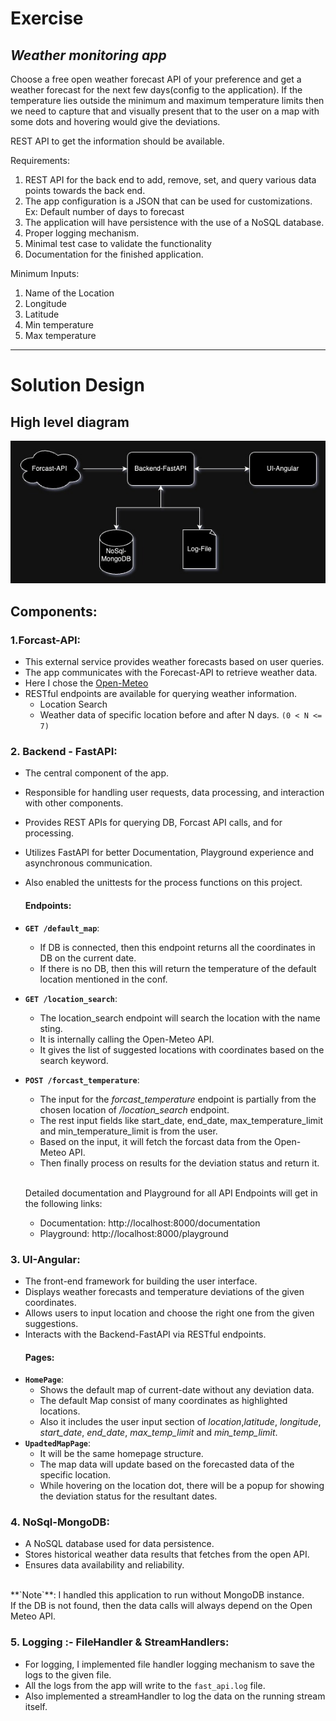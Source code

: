 # Exercise

## *Weather monitoring app*

Choose a free open weather forecast API of your preference and get a weather forecast for the next few days(config to
the application). If the temperature lies outside the minimum and maximum temperature limits then we need to capture
that and visually present that to the user on a map with some dots and hovering would give the deviations.

REST API to get the information should be available.

Requirements:

1. REST API for the back end to add, remove, set, and query various data points towards the back end.
2. The app configuration is a JSON that can be used for customizations. Ex: Default number of days to forecast
3. The application will have persistence with the use of a NoSQL database.
4. Proper logging mechanism.
5. Minimal test case to validate the functionality
6. Documentation for the finished application.

Minimum Inputs:

1. Name of the Location
2. Longitude
3. Latitude
4. Min temperature
5. Max temperature

---

# Solution Design

## High level diagram

![Image Alt Text](HLD.jpeg)

## Components:

### 1.Forcast-API:

- This external service provides weather forecasts based on user queries.
- The app communicates with the Forecast-API to retrieve weather data.
- Here I chose the [Open-Meteo](https://open-meteo.com/)
- RESTful endpoints are available for querying weather information.
    - Location Search
    - Weather data of specific location before and after N days. `(0 < N <= 7)`

### 2. Backend - FastAPI:

- The central component of the app.
- Responsible for handling user requests, data processing, and interaction with other components.
- Provides REST APIs for querying DB, Forcast API calls, and for processing.
- Utilizes FastAPI for better Documentation, Playground experience and asynchronous communication.
- Also enabled the unittests for the process functions on this project.

  #### Endpoints:

- **`GET /default_map`**:<br>
    - If DB is connected, then this endpoint returns all the coordinates in DB on the current date.
    - If there is no DB, then this will return the temperature of the default location mentioned in the conf.


- **`GET /location_search`**:<br>
    - The location_search endpoint will search the location with the name sting.
    - It is internally calling the Open-Meteo API.
    - It gives the list of suggested locations with coordinates based on the search keyword.


- **`POST /forcast_temperature`**:<br>
    - The input for the _forcast_temperature_ endpoint is partially from the chosen location of */location_search*
      endpoint.
    - The rest input fields like start_date, end_date, max_temperature_limit and min_temperature_limit is from the user.
    - Based on the input, it will fetch the forcast data from the Open-Meteo API.
    - Then finally process on results for the deviation status and return it.

  <br>Detailed documentation and Playground for all API Endpoints will get in the following links:
  - Documentation: http://localhost:8000/documentation
  - Playground: http://localhost:8000/playground


### 3. UI-Angular:

- The front-end framework for building the user interface.
- Displays weather forecasts and temperature deviations of the given coordinates.
- Allows users to input location and choose the right one from the given suggestions.
- Interacts with the Backend-FastAPI via RESTful endpoints.
  #### Pages:
- **`HomePage`**:<br>
    - Shows the default map of current-date without any deviation data.
    - The default Map consist of many coordinates as highlighted locations.
    - Also it includes the user input section of _location_,_latitude_, _longitude_, _start_date_, _end_date_,
      _max_temp_limit_ and _min_temp_limit_.
- **`UpadtedMapPage`**:<br>
    - It will be the same homepage structure.
    - The map data will update based on the forecasted data of the specific location.
    - While hovering on the location dot, there will be a popup for showing the deviation status for the resultant
      dates.

### 4. NoSql-MongoDB:

- A NoSQL database used for data persistence.
- Stores historical weather data results that fetches from the open API.
- Ensures data availability and reliability.<br>
<br>
  **`Note`**: I handled this application to run without MongoDB instance.<br>
  If the DB is not found, then the data calls will always depend on the Open Meteo API.

### 5. Logging :- FileHandler & StreamHandlers:

- For logging, I implemented file handler logging mechanism to save the logs to the given file.
- All the logs from the app will write to the `fast_api.log` file.
- Also implemented a streamHandler to log the data on the running stream itself.